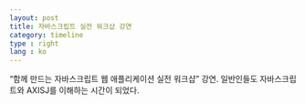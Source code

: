 ```yaml
---
layout: post
title: 자바스크립트 실전 워크샵 강연
category: timeline
type : right
lang : ko
---
```



“함께 만드는 자바스크립트 웹 애플리케이션 실전 워크샵” 강연. 일반인들도 자바스크립트와 AXISJ를 이해하는 시간이 되었다.